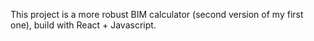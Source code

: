 This project is a more robust BIM calculator (second version of my first one), build with React + Javascript.



